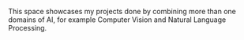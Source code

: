 This space showcases my projects done by combining more than one domains of AI, for example Computer Vision and Natural Language Processing.
